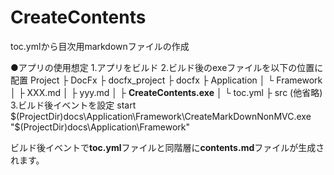 # CreateContents
toc.ymlから目次用markdownファイルの作成

●アプリの使用想定
1.アプリをビルド
2.ビルド後のexeファイルを以下の位置に配置
Project
├ DocFx
├ docfx_project
├ docfx
├ Application
│ └ Framework
│   ├ XXX.md
│   ├ yyy.md
│   ├ **CreateContents.exe**
│   └ toc.yml
├ src
(他省略)
3.ビルド後イベントを設定
  start $(ProjectDir)docs\Application\Framework\CreateMarkDownNonMVC.exe "$(ProjectDir)docs\Application\Framework"

ビルド後イベントで**toc.yml**ファイルと同階層に**contents.md**ファイルが生成されます。
